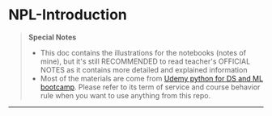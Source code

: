 # NPL-Introduction

> **Special Notes**
> * This doc contains the illustrations for the notebooks (notes of mine), but it's still RECOMMENDED to read teacher's OFFICIAL NOTES as it contains more detailed and explained information
> * Most of the materials are come from <a href='https://www.udemy.com/course/python-for-data-science-and-machine-learning-bootcamp/'>Udemy python for DS and ML bootcamp</a>. Please refer to its term of service and course behavior rule when you want to use anything from this repo.

<hr>


